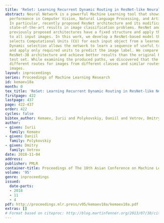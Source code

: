 ```yaml
---
title: 'ReSet: Learning Recurrent Dynamic Routing in ResNet-like Neural Networks'
abstract: Neural Network is a powerful Machine Learning tool that shows outstanding
  performance in Computer Vision, Natural Language Processing, and Artificial Intelligence.
  In particular, recently proposed ResNet architecture and its modifications produce
  state-of-the-art results in image classification problems. ResNet and most of the
  previously proposed architectures have a fixed structure and apply the same transformation
  to all input images. In this work, we develop a ResNet-based model that dynamically
  selects Computational Units (CU) for each input object from a learned set of transformations.
  Dynamic selection allows the network to learn a sequence of useful transformations
  and apply only required units to predict the image label. We compare our model to
  ResNet-38 architecture and achieve better results than the original ResNet on CIFAR-10.1
  test set. While examining the produced paths, we discovered that the network learned
  different routes for images from different classes and similar routes for similar
  images.
layout: inproceedings
series: Proceedings of Machine Learning Research
id: kemaev18a
month: 0
tex_title: 'ReSet: Learning Recurrent Dynamic Routing in ResNet-like Neural Networks'
firstpage: 422
lastpage: 437
page: 422-437
order: 422
cycles: false
bibtex_author: Kemaev, Iurii and Polykovskiy, Daniil and Vetrov, Dmitry
author:
- given: Iurii
  family: Kemaev
- given: Daniil
  family: Polykovskiy
- given: Dmitry
  family: Vetrov
date: 2018-11-04
address: 
publisher: PMLR
container-title: Proceedings of The 10th Asian Conference on Machine Learning
volume: '95'
genre: inproceedings
issued:
  date-parts:
  - 2018
  - 11
  - 4
pdf: http://proceedings.mlr.press/v95/kemaev18a/kemaev18a.pdf
extras: []
# Format based on citeproc: http://blog.martinfenner.org/2013/07/30/citeproc-yaml-for-bibliographies/
---
```

